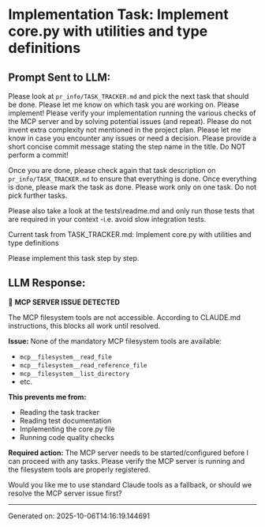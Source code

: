 # Implementation Task: Implement core.py with utilities and type definitions

## Prompt Sent to LLM:
Please look at `pr_info/TASK_TRACKER.md` and pick the next task that should be done.
Please let me know on which task you are working on.
Please implement!
Please verify your implementation running the various checks of the MCP server and by solving potential issues (and repeat).
Please do not invent extra complexity not mentioned in the project plan.
Please let me know in case you encounter any issues or need a decision.
Please provide a short concise commit message stating the step name in the title. Do NOT perform a commit!

Once you are done, please check again that task description on `pr_info/TASK_TRACKER.md` to ensure that everything is done.
Once everything is done, please mark the task as done.
Please work only on one task. Do not pick further tasks.

Please also take a look at the tests\readme.md and only run those tests that are required in your context -i.e. avoid slow integration tests.

Current task from TASK_TRACKER.md: Implement core.py with utilities and type definitions

Please implement this task step by step.

## LLM Response:
🚨 **MCP SERVER ISSUE DETECTED**

The MCP filesystem tools are not accessible. According to CLAUDE.md instructions, this blocks all work until resolved.

**Issue:** None of the mandatory MCP filesystem tools are available:
- `mcp__filesystem__read_file`
- `mcp__filesystem__read_reference_file`
- `mcp__filesystem__list_directory`
- etc.

**This prevents me from:**
- Reading the task tracker
- Reading test documentation
- Implementing the core.py file
- Running code quality checks

**Required action:** The MCP server needs to be started/configured before I can proceed with any tasks. Please verify the MCP server is running and the filesystem tools are properly registered.

Would you like me to use standard Claude tools as a fallback, or should we resolve the MCP server issue first?

---
Generated on: 2025-10-06T14:16:19.144691